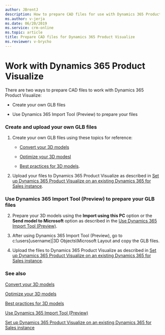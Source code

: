 ```yaml
---
author: JBrentJ
description: How to prepare CAD files for use with Dynamics 365 Product Visualize
ms.author: v-jerja
ms.date: 06/20/2019
ms.service: crm-online
ms.topic: article
title: Prepare CAD files for Dynamics 365 Product Visualize
ms.reviewer: v-brycho
---
```


# Work with Dynamics 365 Product Visualize

There are two ways to prepare CAD files to work with Dynamics 365 Product Visualize:

- Create your own GLB files

- Use Dynamics 365 Import Tool (Preview) to prepare your files

### Create and upload your own GLB files

1. Create your own GLB files using these topics for reference:

   - [Convert your 3D models](convert-models.md)
   
   - [Optimize your 3D modesl](optimize-models.md)
   
   - [Best practices for 3D models](best-practices.md).

2. Upload your files to Dynamics 365 Product Visualize as described in [Set up Dynamics 365 Product Visualize on an existing Dynamics 365 for Sales instance](https://docs.microsoft.com/en-us/dynamics365/mixed-reality/product-visualize/setup-existing-instance).

### Use Dynamics 365 Import Tool (Preview) to prepare your GLB files

2. Prepare your 3D models using the **Import using this PC** option or the **Send model to Microsoft** option as described in the [Use Dynamics 365 Import Tool (Preview)](import-tool.md). 

2. After using Dynamics 365 Import Tool (Preview), go to c:\users\[username]|3D Objects\Microsoft Layout and copy the GLB files.

3. Upload the files to Dynamics 365 Product Visualize as described in [Set up Dynamics 365 Product Visualize on an existing Dynamics 365 for Sales instance](https://docs.microsoft.com/en-us/dynamics365/mixed-reality/product-visualize/setup-existing-instance).

### See also

[Convert your 3D models](convert-models.md)<br>
   
[Optimize your 3D models](optimize-models.md)<br>
   
[Best practices for 3D models](best-practices.md)<br>

[Use Dynamics 365 Import Tool (Preview)](import-tool.md)<br>

[Set up Dynamics 365 Product Visualize on an existing Dynamics 365 for Sales instance](https://docs.microsoft.com/en-us/dynamics365/mixed-reality/product-visualize/setup-existing-instance)









